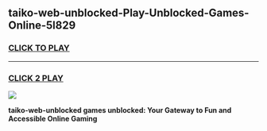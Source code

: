 
## taiko-web-unblocked-Play-Unblocked-Games-Online-5l829
<h3>
<a href="https://premium76.site?title=taiko-web-unblocked&ref=25A">CLICK TO PLAY</a></h3>
<hr>

<h3>
<a href="https://premium76.site?title=taiko-web-unblocked&ref=25A">CLICK 2 PLAY</a>
  
</h3>

<a href="https://premium76.site?title=taiko-web-unblocked&ref=25A"><img src="https://clearcache.store/games.png"></a>


**taiko-web-unblocked games unblocked: Your Gateway to Fun and Accessible Online Gaming**
